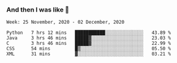  ### And then I was like 🥱
<!--
**Mat2ja/Mat2ja** is a ✨ _special_ ✨ repository because its `README.md` (this file) appears on your GitHub profile.

Here are some ideas to get you started:

- 🔭 I’m currently working on ...
- 🌱 I’m currently learning ...
- 👯 I’m looking to collaborate on ...
- 🤔 I’m looking for help with ...
- 💬 Ask me about ...
- 📫 How to reach me: ...
- 😄 Pronouns: ...
- ⚡ Fun fact: ...
-->

<!--START_SECTION:waka-->
```text
Week: 25 November, 2020 - 02 December, 2020

Python   7 hrs 12 mins   ███████████░░░░░░░░░░░░░░   43.89 % 
Java     3 hrs 46 mins   █████▓░░░░░░░░░░░░░░░░░░░   23.03 % 
C        3 hrs 46 mins   █████▓░░░░░░░░░░░░░░░░░░░   22.99 % 
CSS      54 mins         █▒░░░░░░░░░░░░░░░░░░░░░░░   05.50 % 
XML      31 mins         ▓░░░░░░░░░░░░░░░░░░░░░░░░   03.21 % 
```
<!--END_SECTION:waka-->
